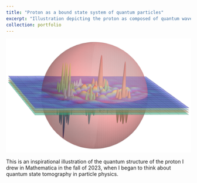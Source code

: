 ```yaml
---
title: "Proton as a bound state system of quantum particles"
excerpt: "Illustration depicting the proton as composed of quantum waves.<br/><img src='/images/qft-bound-proton.png'>"
collection: portfolio
---
```


![](images/qft-bound-proton.png)

This is an inspirational illustration of the quantum structure of the proton I drew in Mathematica in the fall of 2023, when I began to think about quantum state tomography in particle physics.
